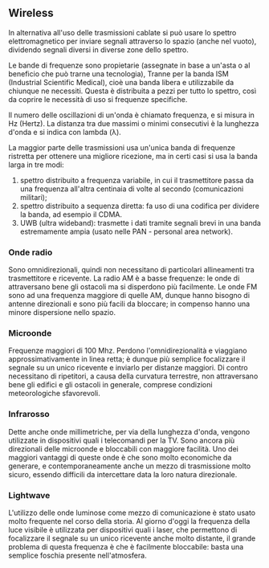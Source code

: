 ## Wireless
In alternativa all'uso delle trasmissioni cablate si può usare lo spettro elettromagnetico per inviare segnali attraverso lo spazio (anche nel vuoto), dividendo segnali diversi in diverse zone dello spettro.

Le bande di frequenze sono propietarie (assegnate in base a un'asta o al beneficio che può trarne una tecnologia), Tranne per la banda ISM (Industrial Scientific Medical), cioè una banda libera e utilizzabile da chiunque ne necessiti. Questa è distribuita a pezzi per tutto lo spettro, così da coprire le necessità di uso si frequenze specifiche.

Il numero delle oscillazioni di un'onda è chiamato frequenza, e si misura in Hz (Hertz). La distanza tra due massimi o minimi consecutivi è la lunghezza d'onda e si indica con lambda (λ).

La maggior parte delle trasmissioni usa un'unica banda di frequenze ristretta per ottenere una migliore ricezione, ma in certi casi si usa la banda larga in tre modi:
1. spettro distribuito a frequenza variabile, in cui il trasmettitore passa da una frequenza all'altra centinaia di volte al secondo (comunicazioni militari);
2. spettro distribuito a sequenza diretta: fa uso di una codifica per dividere la banda, ad esempio il CDMA.
3. UWB (ultra wideband): trasmette i dati tramite segnali brevi in una banda estremamente ampia (usato nelle PAN - personal area network).

### Onde radio
Sono omnidirezionali, quindi non necessitano di particolari allineamenti tra trasmettitore e ricevente. La radio AM è a basse frequenze: le onde di attraversano bene gli ostacoli ma si disperdono più facilmente. Le onde FM sono ad una frequenza maggiore di quelle AM, dunque hanno bisogno di antenne direzionali e sono più facili da bloccare; in compenso hanno una minore dispersione nello spazio.

### Microonde
Frequenze maggiori di 100 Mhz. Perdono l'omnidirezionalità e viaggiano approssimativamente in linea retta; è dunque più semplice focalizzare il segnale su un unico ricevente e inviarlo per distanze maggiori.
Di contro necessitano di ripetitori, a causa della curvatura terrestre, non attraversano bene gli edifici e gli ostacoli in generale, comprese condizioni meteorologiche sfavorevoli.

### Infrarosso
Dette anche onde millimetriche, per via della lunghezza d'onda, vengono utilizzate in dispositivi quali i telecomandi per la TV. Sono ancora più direzionali delle microonde e bloccabili con maggiore facilità. Uno dei maggiori vantaggi di queste onde è che sono molto economiche da generare, e contemporaneamente anche un mezzo di trasmissione molto sicuro, essendo difficili da intercettare data la loro natura direzionale.

### Lightwave
L'utilizzo delle onde luminose come mezzo di comunicazione è stato usato molto frequente nel corso della storia. Al giorno d'oggi la frequenza della luce visibile è utilizzata per dispositivi quali i laser, che permettono di focalizzare il segnale su un unico ricevente anche molto distante, il grande problema di questa frequenza è che è facilmente bloccabile: basta una semplice foschia presente nell'atmosfera.
